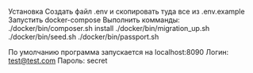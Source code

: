 Установка
Создать файл .env и скопировать туда все из .env.example
Запустить docker-compose
Выполнить комманды:
./docker/bin/composer.sh install
./docker/bin/migration_up.sh 
./docker/bin/seed.sh 
./docker/bin/passport.sh 


По умолчанию программа запускается на localhost:8090
Логин: test@test.com Пароль: secret
